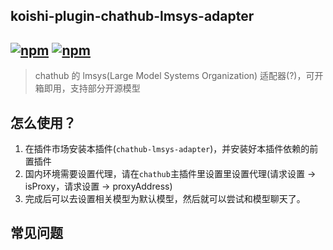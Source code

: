 ## koishi-plugin-chathub-lmsys-adapter

## [![npm](https://img.shields.io/npm/v/@dingyi222666/koishi-plugin-chathub-lmsys-adapter)](https://www.npmjs.com/package/@dingyi222666/koishi-plugin-chathub-lmsys-adapter) [![npm](https://img.shields.io/npm/dt/@dingyi222666/koishi-plugin-chathub-lmsys-adapter)](https://www.npmjs.com/package//@dingyi222666/koishi-plugin-chathub-lmsys-adapter)

> chathub 的 lmsys(Large Model Systems Organization) 适配器(?)，可开箱即用，支持部分开源模型

## 怎么使用？

1. 在插件市场安装本插件(`chathub-lmsys-adapter`)，并安装好本插件依赖的前置插件
2. 国内环境需要设置代理，请在`chathub`主插件里设置里设置代理(请求设置 -> isProxy，请求设置 -> proxyAddress)
3. 完成后可以去设置相关模型为默认模型，然后就可以尝试和模型聊天了。

## 常见问题
